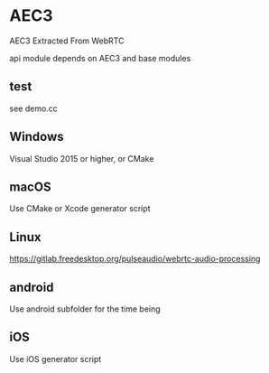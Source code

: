 # AEC3
AEC3 Extracted From WebRTC

api module depends on AEC3 and base modules

## test
see demo.cc

## Windows
Visual Studio 2015 or higher, or CMake

## macOS
Use CMake or Xcode generator script

## Linux
https://gitlab.freedesktop.org/pulseaudio/webrtc-audio-processing

## android
Use android subfolder for the time being

## iOS
Use iOS generator script
